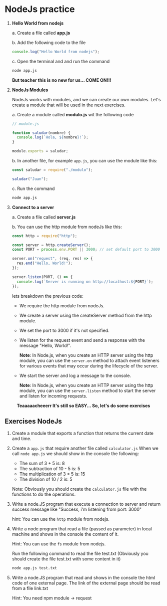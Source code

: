 # NodeJs practice

1. **Hello World from nodejs**

   a. Create a file called **app.js**

   b. Add the following code to the file

   ```javascript
   console.log("Hello World from nodejs");
   ```

   c. Open the terminal and and run the command

   ```bash
   node app.js
   ```

   **But teacher this is no new for us... COME ON!!!**

2. **NodeJs Modules**

   NodeJs works with modules, and we can create our own modules. Let's create a
   module that will be used in the next exercises.

   a. Create a module called **modulo.js** wit the following code

   ```javascript
   // module.js
   
   function saludar(nombre) {
     console.log(`Hola, ${nombre}!`);
   }

   module.exports = saludar;
   ```

   b. In another file, for example `app.js`, you can use the module like this:

   ```javascript
   const saludar = require("./modulo");

   saludar("Juan");
   ```

   c. Run the command

   ```bash
   node app.js
   ```

3. **Connect to a server**

   a. Create a file called **server.js**

   b. You can use the http module from nodeJs like this:

   ```javascript
   const http = require("http");

   const server = http.createServer();
   const PORT = process.env.PORT || 3000; // set default port to 3000 if not specified

   server.on("request", (req, res) => {
     res.end("Hello, World!");
   });

   server.listen(PORT, () => {
     console.log(`Server is running on http://localhost:${PORT}`);
   });
   ```

   lets breakdown the previous code:

   - We require the http module from nodeJs.
   - We create a server using the createServer method from the http module.
   - We set the port to 3000 if it's not specified.
   - We listen for the request event and send a response with the message
     "Hello, World!".

     **Note**: In Node.js, when you create an HTTP server using the http module,
     you can use the `server.on` method to attach event listeners for various
     events that may occur during the lifecycle of the server.

   - We start the server and log a message to the console.

     **Note**: In Node.js, when you create an HTTP server using the http module,
     you can use the `server.listen` method to start the server and listen for
     incoming requests.

<p align="center">
<strong>Teaaaaacheeerr It's still so EASY... So, let's do some exercises</strong>
</p>

## Exercises **NodeJs**

1.  Create a module that exports a function that returns the current date and
    time.
2.  Create a `app.js` that require another file called `calculator.js` When we
    call `node app.js` we should show in the console the following:

    - The sum of 3 + 5 is: 8
    - The subtraction of 10 - 5 is: 5
    - The multiplication of 3 \* 5 is: 15
    - The division of 10 / 2 is: 5

    Note: Obviously you should create the `calculator.js` file with the
    functions to do the operations.

3.  Write a node.JS program that execute a connection to server and return
    success message like "Success, i'm listening from port: 3000"

    hint: You can use the `http` module from nodejs.

4.  Write a node program that read a file (passed as parameter) in local machine
    and shows in the console the content of it.

    Hint: You can use the `fs` module from nodejs.

    Run the following command to read the file test.txt (Obviously you should
    create the file test.txt with some content in it)

    ```bash
    node app.js test.txt
    ```

5. Write a node.JS program that read and shows in the console the html code of one external page. The link of the external page should be read from a file link.txt

    Hint: You need npm module -> request
